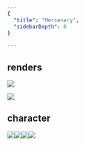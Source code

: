 ```yaml
---
{
  "title": "Mercenary",
  "sidebarDepth": 0
}

---
```

## renders

![](/img/cg_merc_phone_wallpaper.png)

![](/img/cg_merc_thumb.png)

## character

![](/img/cg_merc_frontpose.png)![](/img/cg_merc_tpose.png)![](/img/cg_merc_wireframe_front.png)![](/img/cg_merc_wireframe_side.png)